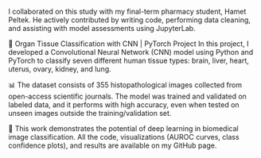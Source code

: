 
I collaborated on this study with my final-term pharmacy student, Hamet Peltek. He actively contributed by writing code, performing data cleaning, and assisting with model assessments using JupyterLab.
 
🧠 Organ Tissue Classification with CNN | PyTorch Project
In this project, I developed a Convolutional Neural Network (CNN) model using Python and PyTorch to classify seven different human tissue types: brain, liver, heart, uterus, ovary, kidney, and lung.

📊 The dataset consists of 355 histopathological images collected from open-access scientific journals.
The model was trained and validated on labeled data, and it performs with high accuracy, even when tested on unseen images outside the training/validation set.

🔬 This work demonstrates the potential of deep learning in biomedical image classification.
All the code, visualizations (AUROC curves, class confidence plots), and results are available on my GitHub page.

